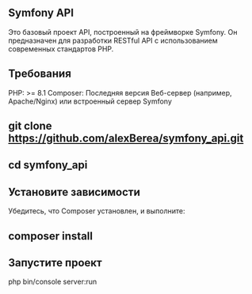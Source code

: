 ## Symfony API
Это базовый проект API, построенный на фреймворке Symfony. Он предназначен для разработки RESTful API с использованием современных стандартов PHP.

## Требования
PHP: >= 8.1
Composer: Последняя версия
Веб-сервер (например, Apache/Nginx) или встроенный сервер Symfony

## git clone https://github.com/alexBerea/symfony_api.git
## cd symfony_api

## Установите зависимости
Убедитесь, что Composer установлен, и выполните:
## composer install

## Запустите проект
php bin/console server:run
